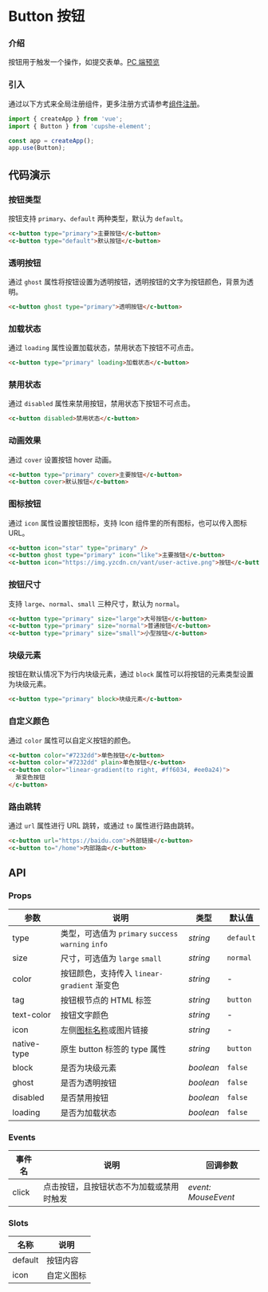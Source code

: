 # Button 按钮

### 介绍

按钮用于触发一个操作，如提交表单。[PC 端预览](/mobile.html#/button)

### 引入

通过以下方式来全局注册组件，更多注册方式请参考[组件注册](#/zh-CN/advanced-usage#zu-jian-zhu-ce)。

```js
import { createApp } from 'vue';
import { Button } from 'cupshe-element';

const app = createApp();
app.use(Button);
```

## 代码演示

### 按钮类型

按钮支持 `primary`、`default` 两种类型，默认为 `default`。

```html
<c-button type="primary">主要按钮</c-button>
<c-button type="default">默认按钮</c-button>
```

### 透明按钮

通过 `ghost` 属性将按钮设置为透明按钮，透明按钮的文字为按钮颜色，背景为透明。

```html
<c-button ghost type="primary">透明按钮</c-button>
```

### 加载状态

通过 `loading` 属性设置加载状态，禁用状态下按钮不可点击。

```html
<c-button type="primary" loading>加载状态</c-button>
```

### 禁用状态

通过 `disabled` 属性来禁用按钮，禁用状态下按钮不可点击。

```html
<c-button disabled>禁用状态</c-button>
```

### 动画效果

通过 `cover` 设置按钮 hover 动画。

```html
<c-button type="primary" cover>主要按钮</c-button>
<c-button cover>默认按钮</c-button>
```

### 图标按钮

通过 `icon` 属性设置按钮图标，支持 Icon 组件里的所有图标，也可以传入图标 URL。

```html
<c-button icon="star" type="primary" />
<c-button ghost type="primary" icon="like">主要按钮</c-button>
<c-button icon="https://img.yzcdn.cn/vant/user-active.png">按钮</c-button>
```

### 按钮尺寸

支持 `large`、`normal`、`small` 三种尺寸，默认为 `normal`。

```html
<c-button type="primary" size="large">大号按钮</c-button>
<c-button type="primary" size="normal">普通按钮</c-button>
<c-button type="primary" size="small">小型按钮</c-button>
```

### 块级元素

按钮在默认情况下为行内块级元素，通过 `block` 属性可以将按钮的元素类型设置为块级元素。

```html
<c-button type="primary" block>块级元素</c-button>
```

### 自定义颜色

通过 `color` 属性可以自定义按钮的颜色。

```html
<c-button color="#7232dd">单色按钮</c-button>
<c-button color="#7232dd" plain>单色按钮</c-button>
<c-button color="linear-gradient(to right, #ff6034, #ee0a24)">
  渐变色按钮
</c-button>
```

### 路由跳转

通过 `url` 属性进行 URL 跳转，或通过 `to` 属性进行路由跳转。

```html
<c-button url="https://baidu.com">外部链接</c-button>
<c-button to="/home">内部路由</c-button>
```

## API

### Props

| 参数        | 说明                                                | 类型      | 默认值    |
| ----------- | --------------------------------------------------- | --------- | --------- |
| type        | 类型，可选值为 `primary` `success` `warning` `info` | _string_  | `default` |
| size        | 尺寸，可选值为 `large` `small`                      | _string_  | `normal`  |
| color       | 按钮颜色，支持传入 `linear-gradient` 渐变色         | _string_  | -         |
| tag         | 按钮根节点的 HTML 标签                              | _string_  | `button`  |
| text-color  | 按钮文字颜色                                        | _string_  | -         |
| icon        | 左侧[图标名称](#/icon)或图片链接                    | _string_  | -         |
| native-type | 原生 button 标签的 type 属性                        | _string_  | `button`  |
| block       | 是否为块级元素                                      | _boolean_ | `false`   |
| ghost       | 是否为透明按钮                                      | _boolean_ | `false`   |
| disabled    | 是否禁用按钮                                        | _boolean_ | `false`   |
| loading     | 是否为加载状态                                      | _boolean_ | `false`   |

### Events

| 事件名 | 说明                                     | 回调参数            |
| ------ | ---------------------------------------- | ------------------- |
| click  | 点击按钮，且按钮状态不为加载或禁用时触发 | _event: MouseEvent_ |

### Slots

| 名称    | 说明       |
| ------- | ---------- |
| default | 按钮内容   |
| icon    | 自定义图标 |
